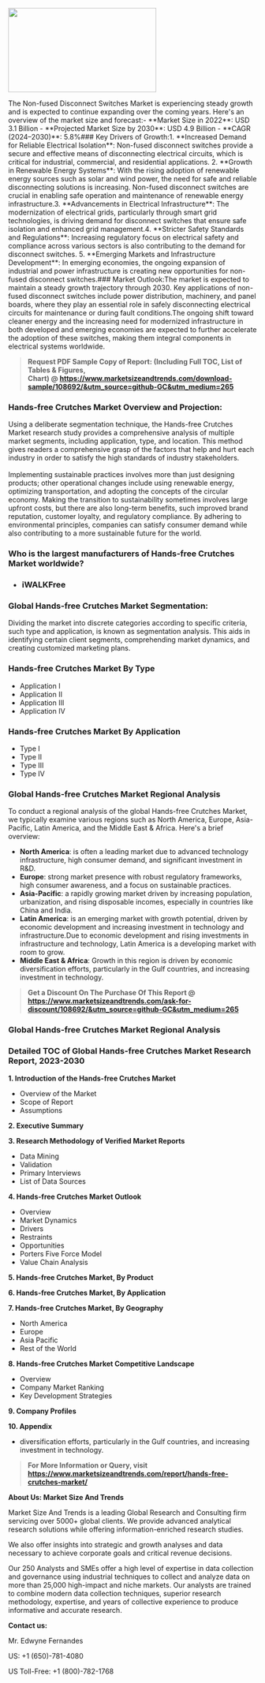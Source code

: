 <p><img class="alignnone size-medium wp-image-20088" src="https://ffe5etoiles.com/wp-content/uploads/2024/12/MST1-300x171.png" alt="" width="300" height="171" /></p>The Non-fused Disconnect Switches Market is experiencing steady growth and is expected to continue expanding over the coming years. Here's an overview of the market size and forecast:- **Market Size in 2022**: USD 3.1 Billion - **Projected Market Size by 2030**: USD 4.9 Billion - **CAGR (2024–2030)**: 5.8%### Key Drivers of Growth:1. **Increased Demand for Reliable Electrical Isolation**: Non-fused disconnect switches provide a secure and effective means of disconnecting electrical circuits, which is critical for industrial, commercial, and residential applications. 2. **Growth in Renewable Energy Systems**: With the rising adoption of renewable energy sources such as solar and wind power, the need for safe and reliable disconnecting solutions is increasing. Non-fused disconnect switches are crucial in enabling safe operation and maintenance of renewable energy infrastructure.3. **Advancements in Electrical Infrastructure**: The modernization of electrical grids, particularly through smart grid technologies, is driving demand for disconnect switches that ensure safe isolation and enhanced grid management.4. **Stricter Safety Standards and Regulations**: Increasing regulatory focus on electrical safety and compliance across various sectors is also contributing to the demand for disconnect switches. 5. **Emerging Markets and Infrastructure Development**: In emerging economies, the ongoing expansion of industrial and power infrastructure is creating new opportunities for non-fused disconnect switches.### Market Outlook:The market is expected to maintain a steady growth trajectory through 2030. Key applications of non-fused disconnect switches include power distribution, machinery, and panel boards, where they play an essential role in safely disconnecting electrical circuits for maintenance or during fault conditions.The ongoing shift toward cleaner energy and the increasing need for modernized infrastructure in both developed and emerging economies are expected to further accelerate the adoption of these switches, making them integral components in electrical systems worldwide.</p><blockquote id="" class=""><strong>Request PDF Sample Copy of Report: (Including Full TOC, List of Tables &amp; Figures, Chart)&nbsp;@&nbsp;<strong><a href="https://www.marketsizeandtrends.com/download-sample/108692/&utm_source=github-GC&utm_medium=265" target="_blank">https://www.marketsizeandtrends.com/download-sample/108692/&utm_source=github-GC&utm_medium=265</a></strong></strong></blockquote><h3 id="" class="">Hands-free Crutches Market&nbsp;Overview and Projection:</h3><p id="" class="">Using a deliberate segmentation technique, the Hands-free Crutches Market research study provides a comprehensive analysis of multiple market segments, including application, type, and location. This method gives readers a comprehensive grasp of the factors that help and hurt each industry in order to satisfy the high standards of industry stakeholders. <br /> <br />Implementing sustainable practices involves more than just designing products; other operational changes include using renewable energy, optimizing transportation, and adopting the concepts of the circular economy. Making the transition to sustainability sometimes involves large upfront costs, but there are also long-term benefits, such improved brand reputation, customer loyalty, and regulatory compliance. By adhering to environmental principles, companies can satisfy consumer demand while also contributing to a more sustainable future for the world.</p><h3 id="" class="">Who is the largest manufacturers of&nbsp;Hands-free Crutches Market worldwide?</h3><h3 class=""><p><ul><li>iWALKFree</li></ul></p></h3><h3 id="" class="">Global&nbsp;Hands-free Crutches Market Segmentation:</h3><p id="" class="">Dividing the market into discrete categories according to specific criteria, such type and application, is known as segmentation analysis. This aids in identifying certain client segments, comprehending market dynamics, and creating customized marketing plans.</p><h3 id="" class="">Hands-free Crutches Market&nbsp;By Type</h3><p><p><ul><li>Application I</li><li> Application II</li><li> Application III</li><li> Application IV</p></li></ul></p></p><h3 id="" class="">Hands-free Crutches Market&nbsp;By Application</h3><p class=""><p><ul><li>Type I</li><li> Type II</li><li> Type III</li><li> Type IV</li></ul></p></p><h3 id="" class="">Global Hands-free Crutches Market Regional Analysis</h3><p id="" class="">To conduct a regional analysis of the global Hands-free Crutches Market, we typically examine various regions such as North America, Europe, Asia-Pacific, Latin America, and the Middle East &amp; Africa. Here's a brief overview:</p><ul><li><strong>North America</strong>: is often a leading market due to advanced technology infrastructure, high consumer demand, and significant investment in R&amp;D.</li><li><strong>Europe</strong>: strong market presence with robust regulatory frameworks, high consumer awareness, and a focus on sustainable practices.</li><li><strong>Asia-Pacific</strong>: a rapidly growing market driven by increasing population, urbanization, and rising disposable incomes, especially in countries like China and India.</li><li><strong>Latin America</strong>: is an emerging market with growth potential, driven by economic development and increasing investment in technology and infrastructure.Due to economic development and rising investments in infrastructure and technology, Latin America is a developing market with room to grow.</li><li><strong>Middle East &amp; Africa</strong>: Growth in this region is driven by economic diversification efforts, particularly in the Gulf countries, and increasing investment in technology.</li></ul><blockquote id="" class=""><strong>Get a Discount On The Purchase Of This Report @ <strong><a href="https://www.marketsizeandtrends.com/ask-for-discount/108692/&utm_source=github-GC&utm_medium=265" target="_blank">https://www.marketsizeandtrends.com/ask-for-discount/108692/&utm_source=github-GC&utm_medium=265</a></strong></strong></blockquote><h3 id="" class="">Global Hands-free Crutches Market Regional Analysis</h3><h3 id="" class="">Detailed TOC of Global Hands-free Crutches Market Research Report, 2023-2030</h3><p id="" class=""><strong>1. Introduction of the Hands-free Crutches Market</strong></p><ul><li>Overview of the Market</li><li>Scope of Report</li><li>Assumptions</li></ul><p id="" class=""><strong>2. Executive Summary</strong></p><p id="" class=""><strong>3. Research Methodology of Verified Market Reports</strong></p><ul><li>Data Mining</li><li>Validation</li><li>Primary Interviews</li><li>List of Data Sources</li></ul><p id="" class=""><strong>4. Hands-free Crutches Market Outlook</strong></p><ul><li>Overview</li><li>Market Dynamics</li><li>Drivers</li><li>Restraints</li><li>Opportunities</li><li>Porters Five Force Model</li><li>Value Chain Analysis</li></ul><p id="" class=""><strong>5. Hands-free Crutches Market, By Product</strong></p><p id="" class=""><strong>6. Hands-free Crutches Market, By Application</strong></p><p id="" class=""><strong>7. Hands-free Crutches Market, By Geography</strong></p><ul><li>North America</li><li>Europe</li><li>Asia Pacific</li><li>Rest of the World</li></ul><p id="" class=""><strong>8. Hands-free Crutches Market Competitive Landscape</strong></p><ul><li>Overview</li><li>Company Market Ranking</li><li>Key Development Strategies</li></ul><p id="" class=""><strong>9. Company Profiles</strong></p><p id="" class=""><strong>10. Appendix</strong></p><ul><li>diversification efforts, particularly in the Gulf countries, and increasing investment in technology.</li></ul><blockquote id="" class=""><strong>For More Information or Query, visit <strong><strong><a href="https://www.marketsizeandtrends.com/report/hands-free-crutches-market/" target="_blank">https://www.marketsizeandtrends.com/report/hands-free-crutches-market/</a></strong></strong></strong></blockquote><p id="" class=""><strong>About Us: Market Size And Trends</strong></p><p id="" class="">Market Size And Trends is a leading Global Research and Consulting firm servicing over 5000+ global clients. We provide advanced analytical research solutions while offering information-enriched research studies.</p><p id="" class="">We also offer insights into strategic and growth analyses and data necessary to achieve corporate goals and critical revenue decisions.</p><p id="" class="">Our 250 Analysts and SMEs offer a high level of expertise in data collection and governance using industrial techniques to collect and analyze data on more than 25,000 high-impact and niche markets. Our analysts are trained to combine modern data collection techniques, superior research methodology, expertise, and years of collective experience to produce informative and accurate research.</p><p id="" class=""><strong>Contact us:</strong></p><p id="" class="">Mr. Edwyne Fernandes</p><p id="" class="">US: +1 (650)-781-4080</p><p id="" class="">US Toll-Free: +1 (800)-782-1768</p>
